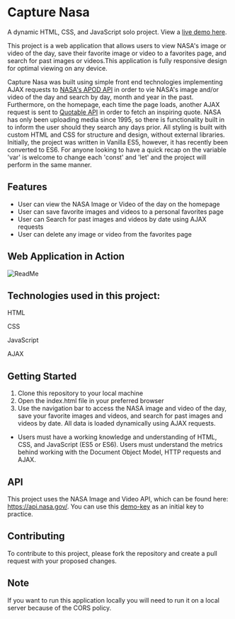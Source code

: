 # Capture Nasa 
A dynamic HTML, CSS, and JavaScript solo project. View a [live demo here](https://louiewhitz.github.io/ajax-project/).

This project is a web application that allows users to view  NASA's image or video of the day, save their favorite image or video to a favorites page, and search for past images or videos.This application is fully responsive design for optimal viewing on any device.

Capture Nasa was built using simple front end technologies implementing AJAX requests to [NASA's APOD API](https://api.nasa.gov/) in order to vie NASA's image and/or video of the day and search by day, month and year in the past. Furthermore, on the homepage, each time the page loads, another AJAX request is sent to [Quotable API](https://api.quotable.io/random) in order to fetch an inspiring quote. NASA has only been uploading media since 1995, so there is functionality built in to inform the user should they search any days prior. All styling is built with custom HTML and CSS for structure and design, without external libraries. Initially, the project was written in Vanilla ES5, however, it has recently been converted to ES6. For anyone looking to have a quick recap on the variable 'var' is welcome to change each 'const' and 'let' and the project will perform in the same manner.

## Features
* User can view the NASA Image or Video of the day on the homepage 
* User can save favorite images and videos to a personal favorites page 
* User can Search for past images and videos by date using AJAX requests
* User can delete any image or video from the favorites page

## Web Application in Action
![ReadMe](https://github.com/louiewhitz/ajax-project/blob/main/Kapture%202023-01-20%20at%2015.53.02.gif)

## Technologies used in this project:
HTML

CSS

JavaScript 

AJAX


## Getting Started
1. Clone this repository to your local machine
2. Open the index.html file in your preferred browser
3. Use the navigation bar to access the NASA image and video of the day, save your favorite images and videos, and search for past images and videos by date. All data is loaded dynamically using AJAX requests.
* Users must have a working knowledge and understanding of HTML, CSS, and JavaScript (ES5 or ES6).
Users must understand the metrics behind working with the Document Object Model, HTTP requests and AJAX.
## API
This project uses the NASA Image and Video API, which can be found here: https://api.nasa.gov/. You can use this [demo-key](https://api.nasa.gov/planetary/apod?api_key=DEMO_KEY) as an initial key to practice.

## Contributing
To contribute to this project, please fork the repository and create a pull request with your proposed changes.

## Note
If you want to run this application locally you will need to run it on a local server because of the CORS policy.
